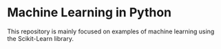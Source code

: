 # Machine Learning in Python

This repository is mainly focused on examples of machine learning using the Scikit-Learn library. 
